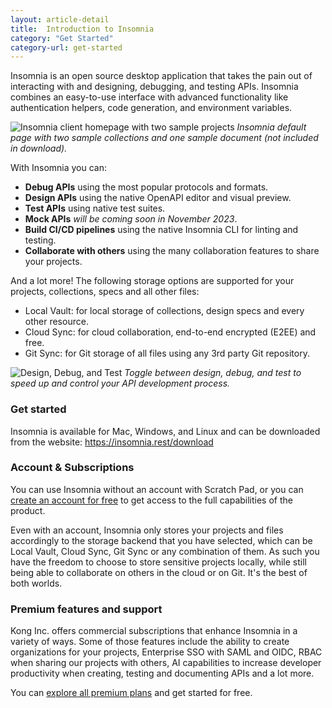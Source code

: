 ```yaml
---
layout: article-detail
title:  Introduction to Insomnia
category: "Get Started"
category-url: get-started
---
```


Insomnia is an open source desktop application that takes the pain out of interacting with and designing, debugging, and testing APIs. Insomnia combines an easy-to-use interface with advanced functionality like authentication helpers, code generation, and environment variables.

![Insomnia client homepage with two sample projects](/assets/images/entry-page.png)
_Insomnia default page with two sample collections and one sample document (not included in download)._

With Insomnia you can:

- **Debug APIs** using the most popular protocols and formats.
- **Design APIs** using the native OpenAPI editor and visual preview.
- **Test APIs** using native test suites.
- **Mock APIs** _will be coming soon in November 2023_.
- **Build CI/CD pipelines** using the native Insomnia CLI for linting and testing.
- **Collaborate with others**  using the many collaboration features to share your projects.

And a lot more! The following storage options are supported for your projects, collections, specs and all other files:

- Local Vault: for local storage of collections, design specs and every other resource.
- Cloud Sync: for cloud collaboration, end-to-end encrypted (E2EE) and free.
- Git Sync: for Git storage of all files using any 3rd party Git repository.

![Design, Debug, and Test](/assets/images/design-debug-test.png)
_Toggle between design, debug, and test to speed up and control your API development process._

### Get started

Insomnia is available for Mac, Windows, and Linux and can be downloaded from the website: <https://insomnia.rest/download>

### Account & Subscriptions

You can use Insomnia without an account with Scratch Pad, or you can [create an account for free](https://insomnia.rest/pricing) to get access to the full capabilities of the product.

Even with an account, Insomnia only stores your projects and files accordingly to the storage backend that you have selected, which can be Local Vault, Cloud Sync, Git Sync or any combination of them. As such you have the freedom to choose to store sensitive projects locally, while still being able to collaborate on others in the cloud or on Git. It's the best of both worlds.

### Premium features and support

Kong Inc. offers commercial subscriptions that enhance Insomnia in a variety of ways. Some of those features include the ability to create organizations for your projects, Enterprise SSO with SAML and OIDC, RBAC when sharing our projects with others, AI capabilities to increase developer productivity when creating, testing and documenting APIs and a lot more.

You can [explore all premium plans](https://insomnia.rest/pricing) and get started for free.
